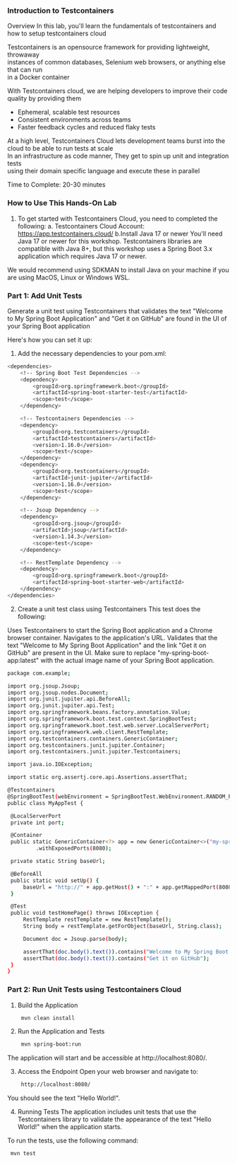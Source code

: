 ### Introduction to Testcontainers

Overview
In this lab, you'll learn the fundamentals of testcontainers and how to setup testcontainers cloud</br>

Testcontainers is an opensource framework for providing lightweight, throwaway </br>instances of common databases, Selenium web browsers, or anything else that can run </br>in a Docker container</br>

With Testcontainers cloud, we are helping developers to improve their code quality by providing them </br>
- Ephemeral, scalable test resources </br>
- Consistent environments across teams </br>
- Faster feedback cycles and reduced flaky tests </br>

At a high level, Testcontainers Cloud lets development teams burst into the cloud to be able to run tests at scale</br>
In an infrastructure as code manner, They get to spin up unit and integration tests  </br>
using their domain specific language and execute these in parallel</br>


Time to Complete: 20-30 minutes

### How to Use This Hands-On Lab

1. To get started with Testcontainers Cloud, you need to completed the following:
a. Testcontainers Cloud Account: https://app.testcontainers.cloud/
b.Install Java 17 or newer
You'll need Java 17 or newer for this workshop. Testcontainers libraries are compatible with Java 8+, but this workshop uses a Spring Boot 3.x application which requires Java 17 or newer. </br>

We would recommend using SDKMAN to install Java on your machine if you are using MacOS, Linux or Windows WSL. </br>

### Part 1: Add Unit Tests
Generate a unit test using Testcontainers that validates the text "Welcome to My Spring Boot Application" and "Get it on GitHub" are found in the UI of your Spring Boot application

Here's how you can set it up:
1. Add the necessary dependencies to your pom.xml:

```sh
<dependencies>
    <!-- Spring Boot Test Dependencies -->
    <dependency>
        <groupId>org.springframework.boot</groupId>
        <artifactId>spring-boot-starter-test</artifactId>
        <scope>test</scope>
    </dependency>

    <!-- Testcontainers Dependencies -->
    <dependency>
        <groupId>org.testcontainers</groupId>
        <artifactId>testcontainers</artifactId>
        <version>1.16.0</version>
        <scope>test</scope>
    </dependency>
    <dependency>
        <groupId>org.testcontainers</groupId>
        <artifactId>junit-jupiter</artifactId>
        <version>1.16.0</version>
        <scope>test</scope>
    </dependency>

    <!-- Jsoup Dependency -->
    <dependency>
        <groupId>org.jsoup</groupId>
        <artifactId>jsoup</artifactId>
        <version>1.14.3</version>
        <scope>test</scope>
    </dependency>

    <!-- RestTemplate Dependency -->
    <dependency>
        <groupId>org.springframework.boot</groupId>
        <artifactId>spring-boot-starter-web</artifactId>
    </dependency>
</dependencies>
   ```
2. Create a unit test class using Testcontainers
This test does the following:

Uses Testcontainers to start the Spring Boot application and a Chrome browser container.
Navigates to the application's URL.
Validates that the text "Welcome to My Spring Boot Application" and the link "Get it on GitHub" are present in the UI.
Make sure to replace "my-spring-boot-app:latest" with the actual image name of your Spring Boot application.


   ```sh
package com.example;

import org.jsoup.Jsoup;
import org.jsoup.nodes.Document;
import org.junit.jupiter.api.BeforeAll;
import org.junit.jupiter.api.Test;
import org.springframework.beans.factory.annotation.Value;
import org.springframework.boot.test.context.SpringBootTest;
import org.springframework.boot.test.web.server.LocalServerPort;
import org.springframework.web.client.RestTemplate;
import org.testcontainers.containers.GenericContainer;
import org.testcontainers.junit.jupiter.Container;
import org.testcontainers.junit.jupiter.Testcontainers;

import java.io.IOException;

import static org.assertj.core.api.Assertions.assertThat;

@Testcontainers
@SpringBootTest(webEnvironment = SpringBootTest.WebEnvironment.RANDOM_PORT)
public class MyAppTest {

    @LocalServerPort
    private int port;

    @Container
    public static GenericContainer<?> app = new GenericContainer<>("my-spring-boot-app:latest")
            .withExposedPorts(8080);

    private static String baseUrl;

    @BeforeAll
    public static void setUp() {
        baseUrl = "http://" + app.getHost() + ":" + app.getMappedPort(8080);
    }

    @Test
    public void testHomePage() throws IOException {
        RestTemplate restTemplate = new RestTemplate();
        String body = restTemplate.getForObject(baseUrl, String.class);

        Document doc = Jsoup.parse(body);

        assertThat(doc.body().text()).contains("Welcome to My Spring Boot Application");
        assertThat(doc.body().text()).contains("Get it on GitHub");
    }
}
   ```

### Part 2: Run Unit Tests using Testcontainers Cloud

1. Build the Application
   ```sh
    mvn clean install
   ```
2. Run the Application and Tests
   ```sh
    mvn spring-boot:run
   ```
The application will start and be accessible at http://localhost:8080/.

3. Access the Endpoint
Open your web browser and navigate to:
   ```sh
    http://localhost:8080/
   ```
You should see the text "Hello World!".

4. Running Tests
The application includes unit tests that use the Testcontainers library to validate the appearance of the text "Hello World!" when the application starts.

To run the tests, use the following command:
   ```sh
    mvn test
   ```


